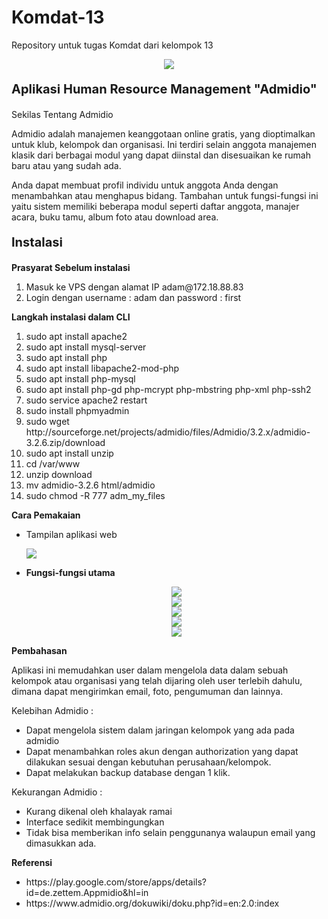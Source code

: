 # Komdat-13
Repository untuk tugas Komdat dari kelompok 13

<center><img src="https://github.com/mnaufalfm/Komdat-13/blob/master/pic/logo.PNG" /></center>
<p style="font-size:20px"><b>Aplikasi Human Resource Management "Admidio"</b></p>

<p style="font-size:14px">Sekilas Tentang Admidio</p>
<p>Admidio adalah manajemen keanggotaan online gratis, yang dioptimalkan untuk klub, kelompok dan organisasi. Ini terdiri selain anggota manajemen klasik dari berbagai modul yang dapat diinstal dan disesuaikan ke rumah baru atau yang sudah ada.</p>

<p>Anda dapat membuat profil individu untuk anggota Anda dengan menambahkan atau menghapus bidang. Tambahan untuk fungsi-fungsi ini yaitu sistem memiliki beberapa modul seperti daftar anggota, manajer acara, buku tamu, album foto atau download area.</p>

<p style="font-size:20px"><b>Instalasi</b></p>
<p style="font-size:14px"><b>Prasyarat Sebelum instalasi</b></p>
<ol>
<li>Masuk ke VPS dengan alamat IP adam@172.18.88.83</li>
<li>Login dengan username : adam  dan password : first</li>
</ol>
<b>Langkah instalasi dalam CLI</b>
<ol>
<li>sudo apt install apache2</li>
<li>sudo apt install mysql-server</li>
<li>sudo apt install php</li>
<li>sudo apt install libapache2-mod-php</li>
<li>sudo apt install php-mysql</li>
<li>sudo apt install php-gd php-mcrypt php-mbstring php-xml php-ssh2</li>
<li>sudo service apache2 restart</li>
<li>sudo install phpmyadmin</li>
<li>sudo wget http://sourceforge.net/projects/admidio/files/Admidio/3.2.x/admidio-3.2.6.zip/download</li>
<li>sudo apt install unzip</li>
<li>cd /var/www</li>
<li>unzip download</li>
<li>mv admidio-3.2.6 html/admidio</li>
<li>sudo chmod -R 777 adm_my_files</li>
</ol>

<b>Cara Pemakaian</b>
<ul>
<li><p>Tampilan aplikasi web</p></li>
<img src="https://github.com/fadlanzunima/Komdat-13/blob/master/pic/pict1.png" />



<li><p><b>Fungsi-fungsi utama</b></p></li>
<center><img src="https://github.com/fadlanzunima/Komdat-13/blob/master/pic/pict2.png"/> </center>
<center><img src="https://github.com/fadlanzunima/Komdat-13/blob/master/pic/pict3.png"/> </center>
<center><img src="https://github.com/fadlanzunima/Komdat-13/blob/master/pic/pict4.png"/> </center>
<center><img src="https://github.com/fadlanzunima/Komdat-13/blob/master/pic/pict5.png"/> </center>
<center><img src="https://github.com/fadlanzunima/Komdat-13/blob/master/pic/pict6.png"/> </center>
</ul>




<b>Pembahasan</b>
<p>Aplikasi ini memudahkan user dalam mengelola data dalam sebuah kelompok atau organisasi yang 
telah dijaring oleh user terlebih dahulu, dimana dapat mengirimkan email, foto, pengumuman dan lainnya.<p>

Kelebihan Admidio :
<ul>
<li>Dapat mengelola sistem dalam jaringan kelompok yang ada pada admidio</li>
<li>Dapat menambahkan roles akun dengan authorization yang dapat dilakukan sesuai dengan kebutuhan perusahaan/kelompok.</li>
<li>Dapat melakukan backup database dengan 1 klik.</li>
</ul>

Kekurangan Admidio :
<ul>
<li>Kurang dikenal oleh khalayak ramai</li>
<li>Interface sedikit membingungkan</li>
<li>Tidak bisa memberikan info selain penggunanya walaupun email yang dimasukkan ada.</li>
</ul>

<b>Referensi</b>
<ul>
<li>https://play.google.com/store/apps/details?id=de.zettem.Appmidio&hl=in</li>
<li>https://www.admidio.org/dokuwiki/doku.php?id=en:2.0:index</li>
</ul>


